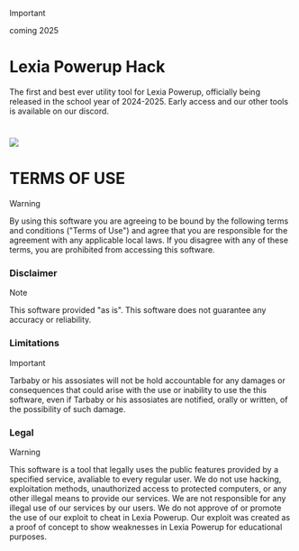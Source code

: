 

> [!IMPORTANT]  
> coming 2025


# Lexia Powerup Hack

The first and best ever utility tool for Lexia Powerup, officially being released in the school year of 2024-2025.
Early access and our other tools is available on our discord.
# [![](https://dcbadge.vercel.app/api/server/3yDucUrk4w)](https://discord.gg/7xXmWWn43A)

# TERMS OF USE
> [!WARNING]  
> By using this software you are agreeing to be bound by the following terms and conditions ("Terms of Use") and agree that you are responsible for the agreement with any applicable local laws. If you disagree with any of these terms, you are prohibited from accessing this software.


### Disclaimer
> [!NOTE]  
> This software provided "as is". This software does not guarantee any accuracy or reliability.

### Limitations
> [!IMPORTANT]  
> Tarbaby or his assosiates will not be hold accountable for any damages or consequences that could arise with the use or inability to use the this software, even if Tarbaby or his assosiates are notified, orally or written, of the possibility of such damage.

### Legal
> [!WARNING]  
> This software is a tool that legally uses the public features provided by a specified service, avaliable to every regular user. We do not use hacking, exploitation methods, unauthorized access to protected computers, or any other illegal means to provide our services. We are not responsible for any illegal use of our services by our users. We do not approve of or promote the use of our exploit to cheat in Lexia Powerup. Our exploit was created as a proof of concept to show weaknesses in Lexia Powerup for educational purposes. 
